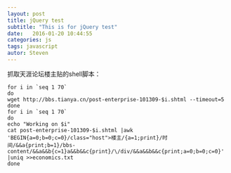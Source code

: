 ```yaml
---
layout: post
title: jQuery test 
subtitle: "This is for jQuery test"
date:   2016-01-20 10:44:55
categories: js
tags: javascript
autor: Steven
---
```


抓取天涯论坛楼主贴的shell脚本：


    for i in `seq 1 70`
    do
    wget http://bbs.tianya.cn/post-enterprise-101309-$i.shtml --timeout=5
    done
    for i in `seq 1 70`
    do 
    echo "Working on $i"
    cat post-enterprise-101309-$i.shtml |awk 'BEGIN{a=0;b=0;c=0}/class="host">楼主/{a=1;print}/时间/&&a{print;b=1}/bbs-content/&&a&&b{c=1}a&&b&&c{print}/\/div/&&a&&b&&c{print;a=0;b=0;c=0}' |uniq >>economics.txt
    done
